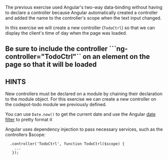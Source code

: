 The previous exercise used Angular's two-way data-binding without having to declare a controller because Angular automatically
created a controller and added the name to the controller's scope when the text input changed.

In this exercise we will create a new controller (```TodoCtrl```) so that we can display the client's time of day when the page was loaded.

Be sure to include the controller ```ng-controller="TodoCtrl"`` on an element on the page so that it will be loaded
-----------------------------

## HINTS

New controllers must be declared on a module by chaining their declaration to the module object. For this exercise we can create a new controller on the codepot-todo module we previously defined.

You can use ```Date.now()``` to get the current date and use the Angular [date filter](https://docs.angularjs.org/api/ng/filter/date) to pretty format it

Angular uses dependency injection to pass necessary services, such as the controllers $scope:
```
  .controller('TodoCtrl', function TodoCtrl($scope) {
    ...
   });
```
